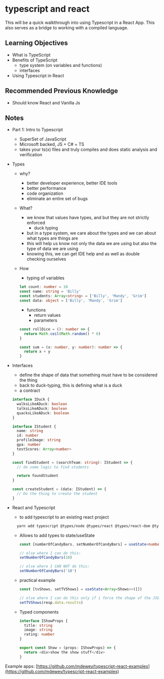 # typescript and react

This will be a quick walkthrough into using Typescript in a React App. This also serves as a bridge to working with a compiled language.

## Learning Objectives

- What is TypeScript
- Benefits of TypeScript
  - type system (on variables and functions)
  - interfaces
- Using Typescript in React

## Recommended Previous Knowledge

- Should know React and Vanilla Js

## Notes

- Part 1: Intro to Typescript

  - SuperSet of JavaScript
  - Microsoft backed, JS + C# = TS
  - takes your ts(x) files and truly compiles and does static analysis and verification

* Types

  - why?
    - better developer experience, better IDE tools
    - better performance
    - code organization
    - eliminate an entire set of bugs
  - What?
    - we know that values have types, and but they are not strictly enforced
      - duck typing
    - but in a type system, we care about the types and we can about what types are things are
    - this will help us know not only the data we are using but also the type of data we are using
    - knowing this, we can get IDE help and as well as double checking ourselves
  - How

    - typing of variables

    ```typescript
    let count: number = 10
    const name: string = 'Billy'
    const students: Array<string> = ['Billy', 'Mandy', 'Grim']
    const data: object = ['Billy', 'Mandy', 'Grim']
    ```

    - functions
      - return values
      - parameters

    ```typescript
    const rollDice = (): number => {
      return Math.ceil(Math.random() * 6)
    }

    const sum = (x: number, y: number): number => {
      return x + y
    }
    ```

* Interfaces

  - define the shape of data that something must have to be considered the thing
  - back to duck-typing, this is defining what is a duck
  - a contract

  ```typescript
  interface IDuck {
    walksLikeADuck: boolean
    talksLikeADuck: boolean
    quacksLikeADuck: boolean
  }
  ```

  ```typescript
  interface IStudent {
    name: string
    id: number
    profileImage: string
    gpa: number
    testScores: Array<number>
  }

  const findStudent = (searchTeam: string): IStudent => {
    // do some logic to find students

    return foundStudent
  }

  const createStudent = (data: IStudent) => {
    // Do the thing to create the student
  }
  ```

* React and Typescript

  - to add typescript to an existing react project

  ```bash
    yarn add typescript @types/node @types/react @types/react-dom @types/jest
  ```

  - Allows to add types to state/useState

    ```typescript
    const [numberOfCandyBars, setNumberOfCandyBars] = useState<number>(0)

    // else where I can do this:
    setNumberOfCandyBars(10)

    // else where I CAN NOT do this:
    setNumberOfCandyBars('10')
    ```

  - practical example

    ```typescript
    const [tvShows, setTVShows] = useState<Array<Shows>>([])

    // else where I can do this only if i force the shape of the JSON calls into my tv show shape
    setTVShows(resp.data.results)
    ```

  - Typed components

    ```typescript
    interface IShowProps {
      title: string
      image: string
      rating: number
    }

    export const Show = (props: IShowProps) => {
      return <div>show the show stuff</div>
    }
    ```

Example apps:
[https://github.com/mdewey/typescript-react-examples](https://github.com/mdewey/typescript-react-examples)
